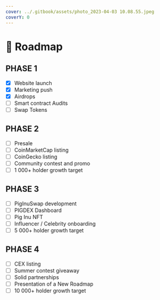 ```yaml
---
cover: ../.gitbook/assets/photo_2023-04-03 10.08.55.jpeg
coverY: 0
---
```


# 🐽 Roadmap

## PHASE 1

* [x] Website launch
* [x] Marketing push
* [x] Airdrops
* [ ] Smart contract Audits
* [ ] Swap Tokens

## PHASE 2

* [ ] Presale
* [ ] CoinMarketCap listing
* [ ] CoinGecko listing
* [ ] Community contest and promo
* [ ] 1 000+ holder growth target

## PHASE 3

* [ ] PigInuSwap development
* [ ] PIGDEX Dashboard
* [ ] Pig Inu NFT
* [ ] Influencer / Celebrity onboarding
* [ ] 5 000+ holder growth target

## PHASE 4

* [ ] CEX listing
* [ ] Summer contest giveaway
* [ ] Solid partnerships
* [ ] Presentation of a New Roadmap
* [ ] 10 000+ holder growth target
